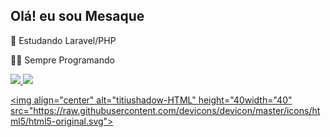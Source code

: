 ## Olá! eu sou Mesaque

 🌱 Estudando Laravel/PHP
 
 👨‍💻 Sempre Programando
 
 <a href="https://github.com/titiushadow">
  <img height="180em" src="https://github-readme-stats.vercel.app/api?username=titiushadow&show_icons=true&theme=dark&include_all_commits=true&count_private=true"/>
  <img height="180em" src="https://github-readme-stats.vercel.app/api/top-langs/?username=titiushadow&layout=compact&langs_count=7&theme=dark"/>
</div>


<img align="center" alt="titiushadow-HTML" height="40width="40" src="https://raw.githubusercontent.com/devicons/devicon/master/icons/html5/html5-original.svg">
